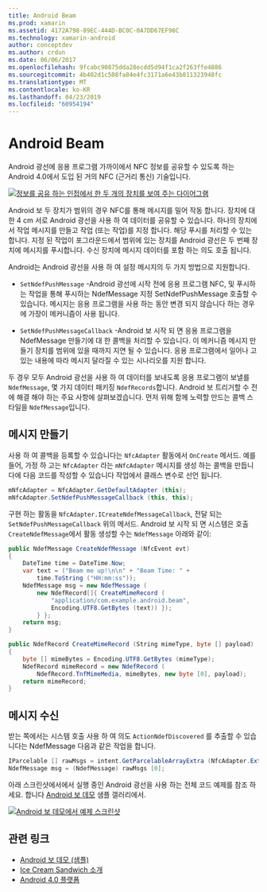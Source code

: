 ```yaml
---
title: Android Beam
ms.prod: xamarin
ms.assetid: 4172A798-89EC-444D-BC0C-0A7DD67EF98C
ms.technology: xamarin-android
author: conceptdev
ms.author: crdun
ms.date: 06/06/2017
ms.openlocfilehash: 9fcabc90875dda28ecdd5d94f1ca2f263ffe4886
ms.sourcegitcommit: 4b402d1c508fa84e4fc3171a6e43b811323948fc
ms.translationtype: MT
ms.contentlocale: ko-KR
ms.lasthandoff: 04/23/2019
ms.locfileid: "60954194"
---
```

# <a name="android-beam"></a>Android Beam

Android 광선에 응용 프로그램 가까이에서 NFC 정보를 공유할 수 있도록 하는 Android 4.0에서 도입 된 거의 NFC (근거리 통신) 기술입니다.

[![정보를 공유 하는 인접에서 한 두 개의 장치를 보여 주는 다이어그램](android-beam-images/androidbeam.png)](android-beam-images/androidbeam.png#lightbox)

Android 보 두 장치가 범위의 경우 NFC를 통해 메시지를 밀어 작동 합니다. 장치에 대 한 4 cm 서로 Android 광선을 사용 하 여 데이터를 공유할 수 있습니다. 하나의 장치에서 작업 메시지를 만들고 작업 (또는 작업)를 지정 합니다. 해당 푸시를 처리할 수 있는 합니다. 지정 된 작업이 포그라운드에서 범위에 있는 장치를 Android 광선은 두 번째 장치에 메시지를 푸시합니다. 수신 장치에 메시지 데이터를 포함 하는 의도 호출 됩니다.

Android는 Android 광선을 사용 하 여 설정 메시지의 두 가지 방법으로 지원합니다.

-   `SetNdefPushMessage` -Android 광선에 시작 전에 응용 프로그램 NFC, 및 푸시하는 작업을 통해 푸시하는 NdefMessage 지정 SetNdefPushMessage 호출할 수 있습니다. 메시지는 응용 프로그램을 사용 하는 동안 변경 되지 않습니다 하는 경우에 가장이 메커니즘이 사용 됩니다.

-   `SetNdefPushMessageCallback` -Android 보 시작 되 면 응용 프로그램을 NdefMessage 만들기에 대 한 콜백을 처리할 수 있습니다. 이 메커니즘 메시지 만들기 장치를 범위에 있을 때까지 지연 될 수 있습니다. 응용 프로그램에서 일어나 고 있는 내용에 따라 메시지 달라질 수 있는 시나리오를 지원 합니다.


두 경우 모두 Android 광선을 사용 하 여 데이터를 보내도록 응용 프로그램이 보낼를 `NdefMessage`, 몇 가지 데이터 패키징 `NdefRecords`합니다. Android 보 트리거할 수 전에 해결 해야 하는 주요 사항에 살펴보겠습니다. 먼저 위해 함께 노력할 만드는 콜백 스타일을 `NdefMessage`입니다.


## <a name="creating-a-message"></a>메시지 만들기

사용 하 여 콜백을 등록할 수 있습니다는 `NfcAdapter` 활동에서 `OnCreate` 메서드. 예를 들어, 가정 하 고는 `NfcAdapter` 라는 `mNfcAdapter` 메시지를 생성 하는 콜백을 만듭니다에 다음 코드를 작성할 수 있습니다 작업에서 클래스 변수로 선언 됩니다.

```csharp
mNfcAdapter = NfcAdapter.GetDefaultAdapter (this);
mNfcAdapter.SetNdefPushMessageCallback (this, this);
```

구현 하는 활동을 `NfcAdapter.ICreateNdefMessageCallback`, 전달 되는 `SetNdefPushMessageCallback` 위의 메서드. Android 보 시작 되 면 시스템은 호출 `CreateNdefMessage`에서 활동 생성할 수는 `NdefMessage` 아래와 같이:

```csharp
public NdefMessage CreateNdefMessage (NfcEvent evt)
{
    DateTime time = DateTime.Now;
    var text = ("Beam me up!\n\n" + "Beam Time: " +
        time.ToString ("HH:mm:ss"));
    NdefMessage msg = new NdefMessage (
        new NdefRecord[]{ CreateMimeRecord (
            "application/com.example.android.beam",
            Encoding.UTF8.GetBytes (text)) });
        } };
    return msg;
}

public NdefRecord CreateMimeRecord (String mimeType, byte [] payload)
{
    byte [] mimeBytes = Encoding.UTF8.GetBytes (mimeType);
    NdefRecord mimeRecord = new NdefRecord (
        NdefRecord.TnfMimeMedia, mimeBytes, new byte [0], payload);
    return mimeRecord;
}
```


## <a name="receiving-a-message"></a>메시지 수신

받는 쪽에서는 시스템 호출 사용 하 여 의도 `ActionNdefDiscovered` 를 추출할 수 있습니다는 NdefMessage 다음과 같은 작업을 합니다.

```csharp
IParcelable [] rawMsgs = intent.GetParcelableArrayExtra (NfcAdapter.ExtraNdefMessages);
NdefMessage msg = (NdefMessage) rawMsgs [0];
```

아래 스크린샷에서에서 실행 중인 Android 광선을 사용 하는 전체 코드 예제를 참조 하세요. 합니다 [Android 보 데모](https://developer.xamarin.com/samples/monodroid/AndroidBeamDemo/) 샘플 갤러리에서.

[![Android 보 데모에서 예제 스크린샷](android-beam-images/24.png)](android-beam-images/24.png#lightbox)



## <a name="related-links"></a>관련 링크

- [Android 보 데모 (샘플)](https://developer.xamarin.com/samples/monodroid/AndroidBeamDemo/)
- [Ice Cream Sandwich 소개](http://www.android.com/about/ice-cream-sandwich/)
- [Android 4.0 플랫폼](https://developer.android.com/sdk/android-4.0.html)
